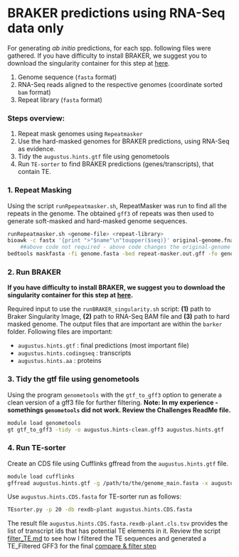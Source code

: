 # BRAKER predictions using RNA-Seq data only
For generating _ab initio_ predictions, for each spp. following files were gathered.
If you have difficulty to install BRAKER, we suggest you to download the singularity container for this step at [here](https://github.com/aseetharam/braker).

1. Genome sequence (`fasta` format)
2. RNA-Seq reads aligned to the respective genomes (coordinate sorted `bam` format)
4. Repeat library (`fasta` format)

### Steps overview:

1. Repeat mask genomes using `Repeatmasker`
2. Use the hard-masked genomes for BRAKER predictions, using RNA-Seq as evidence.
3. Tidy the `augustus.hints.gtf` file using genometools 
4. Run `TE-sorter` to find BRAKER predictions (genes/transcripts), that contain TE.


### 1. Repeat Masking

Using the script `runRpepeatmasker.sh`, RepeatMasker was run to find all the repeats in the genome. The obtained `gff3` of repeats was then used to generate soft-masked and hard-masked genome sequences.

```bash
runRepeatmasker.sh <genome-file> <repeat-library>
bioawk -c fastx '{print ">"$name"\n"toupper($seq)}' original-genome.fna > genome.fasta 
	##above code not required - above code changes the original-genome from a softmasked genome to a non-masked genome 
bedtools maskfasta -fi genome.fasta -bed repeat-masker.out.gff -fo genome.hardmasked.fasta
```

### 2. Run BRAKER

**If you have difficulty to install BRAKER, we suggest you to download the singularity container for this step at [here](https://github.com/aseetharam/braker).**

Required input to use the `runBRAKER_singularity.sh` script: **(1)** path to Braker Singularity Image, **(2)** path to RNA-Seq BAM file and **(3)** path to hard masked genome. 
The output files that are important are within the `barker` folder. Following files are important:

  - `augustus.hints.gtf` : final predictions (most important file) 
  - `augustus.hints.codingseq` : transcripts
  - `augustus.hints.aa` : proteins

### 3. Tidy the gtf file using genometools 

Using the program `genometools` with the `gtf_to_gff3` option to generate a clean version of a gff3 file for further filtering. **Note: In my experience - somethings `genometools` did not work. Review the Challenges ReadMe file.**
```bash
module load genometools
gt gtf_to_gff3 -tidy -o augustus.hints-clean.gff3 augustus.hints.gtf
```

### 4. Run TE-sorter

Create an CDS file using Cufflinks gffread from the `augustus.hints.gtf` file. 
```bash
module load cufflinks
gffread augustus.hints.gtf -g /path/to/the/genome_main.fasta -x augustus.hints.CDS.fasta
```
Use `augustus.hints.CDS.fasta` for TE-sorter run as follows:

```bash
TEsorter.py -p 20 -db rexdb-plant augustus.hints.CDS.fasta
```

The result file `augustus.hints.CDS.fasta.rexdb-plant.cls.tsv` provides the list of transcript ids that has potential TE elements in it. Review the script [filter_TE.md](https://github.com/PeanutBase/BIND_annotation/blob/main/scripts/braker/filter_TE.md) to see how I filtered the TE sequences and generated a TE_Filtered GFF3 for the final [compare & filter step](https://github.com/PeanutBase/BIND_annotation/tree/main/scripts/compare-%26-filter) 

